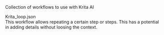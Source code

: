Collection of workflows to use with Krita AI

Krita_loop.json  
This workflow allows repeating a certain step or steps. This has a potential in adding details without loosing the context.  


